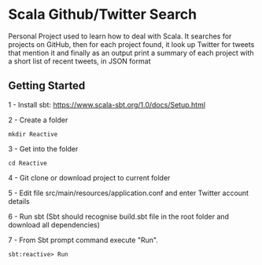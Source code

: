 
# Scala Github/Twitter Search 

Personal Project used to learn how to deal with Scala. It searches for projects on GitHub, then for each project found, it look up Twitter for tweets that mention it and finally as an output print a summary of each project with a short list of recent tweets, in JSON format

## Getting Started

1 - Install sbt: https://www.scala-sbt.org/1.0/docs/Setup.html

2 - Create a folder 
```
mkdir Reactive
```
3 - Get into the folder 
```
cd Reactive
```
4 - Git clone or download project to current folder

5 - Edit file src/main/resources/application.conf and enter Twitter account details 

6 - Run sbt (Sbt should recognise build.sbt file in the root folder and download all dependencies) 

7 - From Sbt prompt command execute "Run".  
```
sbt:reactive> Run
```


